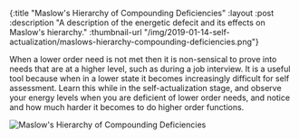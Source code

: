 {:title "Maslow's Hierarchy of Compounding Deficiencies"
 :layout :post
 :description "A description of the energetic defecit and its effects on Maslow's hierarchy."
 :thumbnail-url "/img/2019-01-14-self-actualization/maslows-hierarchy-compounding-deficiencies.png"}

When a lower order need is not met then it is non-sensical to prove into needs
that are at a higher level, such as during a job interview. It is a useful tool
because when in a lower state it becomes increasingly difficult for self
assessment. Learn this while in the self-actualization stage, and observe
your energy levels when you are deficient of lower order needs, and 
notice  and how much
harder it becomes to do higher order functions.

![Maslow's Hierarchy of Compounding Deficiencies](/img/2019-01-14-self-actualization/maslows-hierarchy-compounding-deficiencies.png)


